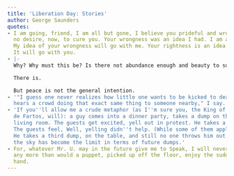 ```yaml
---
title: 'Liberation Day: Stories'
author: George Saunders
quotes:
- I am going, friend, I am all but gone, I believe you prideful and wrong but I have
  no desire, now, to cure you. Your wrongness was an idea I had. I am all but gone.
  My idea of your wrongness will go with me. Your rightness is an idea you are having.
  It will go with you.
- |-
  Why? Why must this be? Is there not abundance enough and beauty to support all in peace, were that the general intention?

  There is.

  But peace is not the general intention.
- '"I guess one never realizes how little one wants to be kicked to death until one
  hears a crowd doing that exact same thing to someone nearby," I say.'
- 'If you''ll allow me a crude metaphor (as I''m sure you, the King of Las Bromas
  de Fartos, will): a guy comes into a dinner party, takes a dump on the rug in the
  living room. The guests get excited, yell out in protest. He takes a second dump.
  The guests feel, Well, yelling didn''t help. (While some of them applaud his audacity.)
  He takes a third dump, on the table, and still no one throws him out. At that point,
  the sky has become the limit in terms of future dumps.'
- For, whatever Mr. U. may in the future give me to Speak, I will never enjoy it again,
  any more than would a puppet, picked up off the floor, enjoy the suddenly manipulating
  hand.
---
```


